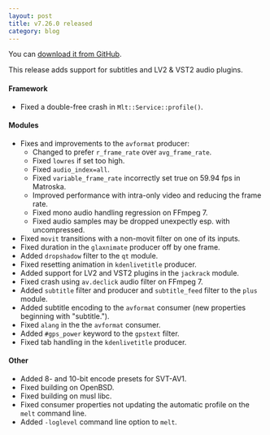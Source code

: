 ```yaml
---
layout: post
title: v7.26.0 released
category: blog
---
```

You can [download it from GitHub](https://github.com/mltframework/mlt/releases/tag/v7.26.0).

This release adds support for subtitles and LV2 &amp; VST2 audio plugins.

#### Framework
  * Fixed a double-free crash in `Mlt::Service::profile()`.

#### Modules
  * Fixes and improvements to the `avformat` producer:
    - Changed to prefer `r_frame_rate` over `avg_frame_rate`.
    - Fixed `lowres` if set too high.
    - Fixed `audio_index=all`.
    - Fixed `variable_frame_rate` incorrectly set true on 59.94 fps in Matroska.
    - Improved performance with intra-only video and reducing the frame rate.
    - Fixed mono audio handling regression on FFmpeg 7.
    - Fixed audio samples may be dropped unexpectly esp. with uncompressed.
  * Fixed `movit` transitions with a non-movit filter on one of its inputs.
  * Fixed duration in the `glaxnimate` producer off by one frame.
  * Added `dropshadow` filter to the `qt` module.
  * Fixed resetting animation in `kdenlivetitle` producer.
  * Added support for LV2 and VST2 plugins in the `jackrack` module.
  * Fixed crash using `av.declick` audio filter on FFmpeg 7.
  * Added `subtitle` filter and producer and `subtitle_feed` filter to the `plus` module.
  * Added subtitle encoding to the `avformat` consumer (new properties beginning with "subtitle.").
  * Fixed `alang` in the the `avformat` consumer.
  * Added `#gps_power` keyword to the `gpstext` filter.
  * Fixed tab handling in the `kdenlivetitle` producer.

#### Other
  * Added 8- and 10-bit encode presets for SVT-AV1.
  * Fixed building on OpenBSD.
  * Fixed building on musl libc.
  * Fixed consumer properties not updating the automatic profile on the `melt` command line.
  * Added `-loglevel` command line option to `melt`.
